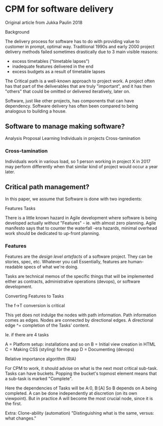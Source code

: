 # CPM for software delivery

Original article from Jukka Paulin
2018

Background

The delivery process for software has to do with
providing value to customer in prompt, optimal way.
Traditional 1990s and early 2000 project delivery
methods failed sometimes drastically due to 3 main 
visible reasons:
- excess timetables ("timetable lapses")
- inadequate features delivered in the end
- excess budgets as a result of timetable lapses

The Critical path is a well-known approach to project
work. A project often has that part of the deliverables
that are truly "important", and it has then "others"
that could be omitted or delivered iteratively, later on.

Software, just like other projects, has components
that can have dependency. Software delivery has often
been compared to being analogous to building a house.

## Software to manage making software?

Analysis
Proposal
Learning
Individuals in projects
Cross-tamination

### Cross-tamination

Individuals work in various load, so 1 person working
in project X in 2017 may perform differently when that
similar kind of project would occur a year later.

## Critical path management?

In this paper, we assume that Software is done with two ingredients:

Features
Tasks

There is a little known hazard in Agile development where
software is being developed actually *without* "Features" - ie.
with almost zero planning. Agile manifesto says that 
to counter the waterfall -era hazards, minimal overhead
work should be dedicated to up-front planning.

### Features
Features are the *design level artefacts* of a software project. 
They can be stories, spec, etc. Whatever you call 
Essentially, features are human-readable specs of what we're doing.

Tasks are technical memos of the specific
things that will be implemented either as contracts,
administrative operations (devops), or software development.

Converting Features to Tasks

The f->T conversion is critical

This yet does not indulge the nodes with path information.
Path information comes as edges. Nodes are connected
by directional edges. A directional edge ^= completion of the 
Tasks' content.

Ie. if there are 4 tasks 

A = Platform setup: installations and so on
B = Initial view creation in HTML
C = Making CSS (styling) for the app
D = Documenting (devops)

Relative importance algorithm (RIA)

For CPM to work, it should advise on what is the next
most critical sub-task. 
Tasks can have buckets. Popping the bucket's topmost element
means that a sub-task is marked "Complete". 

Here the dependencies of Tasks will be A:0, B:[A]
So B depends on A being completed. A can be done independently
at discretion (on its own viewpoint). But in practice
A will become the most crucial node, since it is the
first. 

Extra: Clone-ability (automation)
"Distinguishing what is the same, 
versus: what changes."
